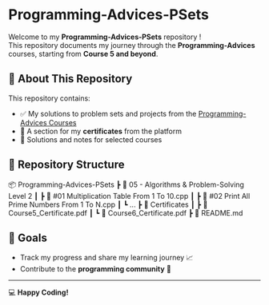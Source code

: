 
# Programming-Advices-PSets

Welcome to my **Programming-Advices-PSets** repository !  
This repository documents my journey through the **Programming-Advices** courses, starting from **Course 5 and beyond**.

## 📌 About This Repository

This repository contains:
- ✅ My solutions to problem sets and projects from the [Programming-Advices Courses](https://programmingadvices.com/)
- 📜 A section for my **certificates** from the platform
- 📝 Solutions and notes for selected courses

## 📂 Repository Structure


📦 Programming-Advices-PSets
 ┣ 📂 05 - Algorithms & Problem-Solving Level 2
 ┃ ┣ 📜 #01 Multiplication Table From 1 To 10.cpp
 ┃ ┣ 📜 #02 Print All Prime Numbers From 1 To N.cpp
 ┃ ┗ ...
 ┣ 📂 Certificates
 ┃ ┣ 📜 Course5_Certificate.pdf
 ┃ ┗ 📜 Course6_Certificate.pdf
 ┣ 📜 README.md


## 🎯 Goals
- Track my progress and share my learning journey 📈
- Contribute to the **programming community** 🤝
---

💻 **Happy Coding!**
